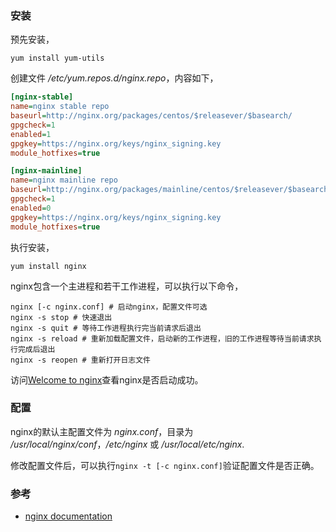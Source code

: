 ### 安装

预先安装，

```shell
yum install yum-utils
```

创建文件 */etc/yum.repos.d/nginx.repo*，内容如下，

```ini
[nginx-stable]
name=nginx stable repo
baseurl=http://nginx.org/packages/centos/$releasever/$basearch/
gpgcheck=1
enabled=1
gpgkey=https://nginx.org/keys/nginx_signing.key
module_hotfixes=true

[nginx-mainline]
name=nginx mainline repo
baseurl=http://nginx.org/packages/mainline/centos/$releasever/$basearch/
gpgcheck=1
enabled=0
gpgkey=https://nginx.org/keys/nginx_signing.key
module_hotfixes=true
```

执行安装，

```shell
yum install nginx
```

nginx包含一个主进程和若干工作进程，可以执行以下命令，

```shell
nginx [-c nginx.conf] # 启动nginx，配置文件可选
nginx -s stop # 快速退出
nginx -s quit # 等待工作进程执行完当前请求后退出
nginx -s reload # 重新加载配置文件，启动新的工作进程，旧的工作进程等待当前请求执行完成后退出
nginx -s reopen # 重新打开日志文件
```

访问[Welcome to nginx](http://127.0.0.1/index.html)查看nginx是否启动成功。

### 配置

nginx的默认主配置文件为 *nginx.conf*，目录为 */usr/local/nginx/conf*，*/etc/nginx* 或 */usr/local/etc/nginx*.

修改配置文件后，可以执行`nginx -t [-c nginx.conf]`验证配置文件是否正确。


### 参考

- [nginx documentation](http://nginx.org/en/docs/)